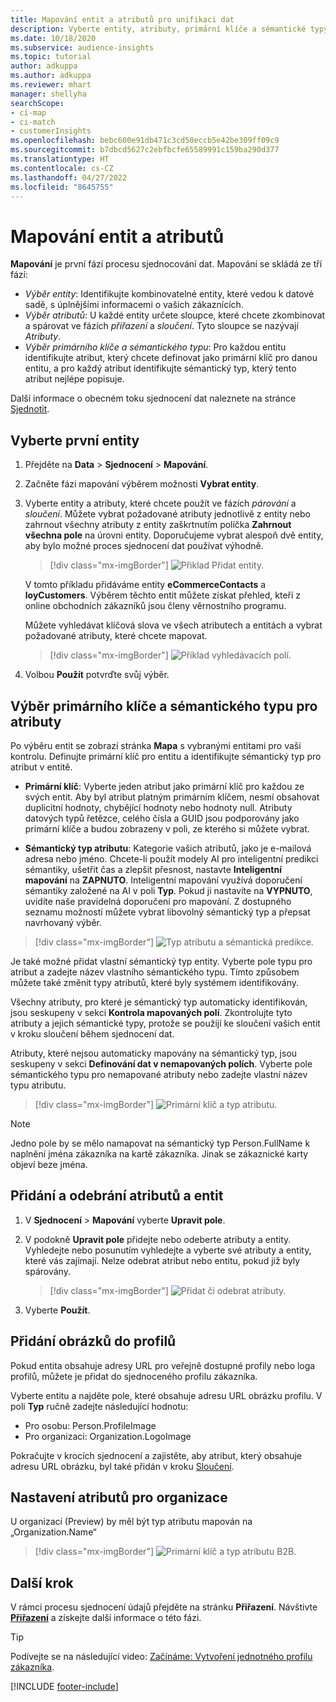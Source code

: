 ```yaml
---
title: Mapování entit a atributů pro unifikaci dat
description: Vyberte entity, atributy, primární klíče a sémantické typy pro mapování dat do jednotného zákaznického profilu.
ms.date: 10/18/2020
ms.subservice: audience-insights
ms.topic: tutorial
author: adkuppa
ms.author: adkuppa
ms.reviewer: mhart
manager: shellyha
searchScope:
- ci-map
- ci-match
- customerInsights
ms.openlocfilehash: bebc600e91db471c3cd50eccb5e42be309ff09c9
ms.sourcegitcommit: b7dbcd5627c2ebfbcfe65589991c159ba290d377
ms.translationtype: HT
ms.contentlocale: cs-CZ
ms.lasthandoff: 04/27/2022
ms.locfileid: "8645755"
---
```

# <a name="map-entities-and-attributes"></a>Mapování entit a atributů

**Mapování** je první fází procesu sjednocování dat. Mapování se skládá ze tří fází:

- *Výběr entity*: Identifikujte kombinovatelné entity, které vedou k datové sadě, s úplnějšími informacemi o vašich zákaznících.
- *Výběr atributů*: U každé entity určete sloupce, které chcete zkombinovat a spárovat ve fázích *přiřazení* a *sloučení*. Tyto sloupce se nazývají *Atributy*.
- *Výběr primárního klíče a sémantického typu*: Pro každou entitu identifikujte atribut, který chcete definovat jako primární klíč pro danou entitu, a pro každý atribut identifikujte sémantický typ, který tento atribut nejlépe popisuje.

Další informace o obecném toku sjednocení dat naleznete na stránce [Sjednotit](data-unification.md).

## <a name="select-the-first-entities"></a>Vyberte první entity

1. Přejděte na **Data** > **Sjednocení** > **Mapování**.

2. Začněte fázi mapování výběrem možnosti **Vybrat entity**.

3. Vyberte entity a atributy, které chcete použít ve fázích *párování* a *sloučení*. Můžete vybrat požadované atributy jednotlivě z entity nebo zahrnout všechny atributy z entity zaškrtnutím políčka **Zahrnout všechna pole** na úrovni entity. Doporučujeme vybrat alespoň dvě entity, aby bylo možné proces sjednocení dat používat výhodně.

   > [!div class="mx-imgBorder"]
   > ![Přiklad Přidat entity.](media/data-manager-configure-map-add-entities-example.png "Přiklad Přidat entity")

   V tomto příkladu přidáváme entity **eCommerceContacts** a **loyCustomers**. Výběrem těchto entit můžete získat přehled, kteří z online obchodních zákazníků jsou členy věrnostního programu.
   
   Můžete vyhledávat klíčová slova ve všech atributech a entitách a vybrat požadované atributy, které chcete mapovat.
   
     > [!div class="mx-imgBorder"]
   > ![Příklad vyhledávacích polí.](media/data-manager-configure-map-search-fields-example.png "Příklad vyhledávacích polí")

4. Volbou **Použít** potvrďte svůj výběr.

## <a name="select-primary-key-and-semantic-type-for-attributes"></a>Výběr primárního klíče a sémantického typu pro atributy

Po výběru entit se zobrazí stránka **Mapa** s vybranými entitami pro vaši kontrolu. Definujte primární klíč pro entitu a identifikujte sémantický typ pro atribut v entitě.

- **Primární klíč**: Vyberte jeden atribut jako primární klíč pro každou ze svých entit. Aby byl atribut platným primárním klíčem, nesmí obsahovat duplicitní hodnoty, chybějící hodnoty nebo hodnoty null. Atributy datových typů řetězce, celého čísla a GUID jsou podporovány jako primární klíče a budou zobrazeny v poli, ze kterého si můžete vybrat.

- **Sémantický typ atributu**: Kategorie vašich atributů, jako je e-mailová adresa nebo jméno. Chcete-li použít modely AI pro inteligentní predikci sémantiky, ušetřit čas a zlepšit přesnost, nastavte **Inteligentní mapování** na **ZAPNUTO**. Inteligentní mapování využívá doporučení sémantiky založené na AI v poli **Typ**. Pokud ji nastavíte na **VYPNUTO**, uvidíte naše pravidelná doporučení pro mapování. Z dostupného seznamu možností můžete vybrat libovolný sémantický typ a přepsat navrhovaný výběr.

> [!div class="mx-imgBorder"]
> ![Typ atributu a sémantická predikce.](media/data-manager-configure-map-add-attributes-semantic-prediction.png "Typ atributu a sémantická predikce")

Je také možné přidat vlastní sémantický typ entity. Vyberte pole typu pro atribut a zadejte název vlastního sémantického typu. Tímto způsobem můžete také změnit typy atributů, které byly systémem identifikovány.

Všechny atributy, pro které je sémantický typ automaticky identifikován, jsou seskupeny v sekci **Kontrola mapovaných polí**. Zkontrolujte tyto atributy a jejich sémantické typy, protože se použijí ke sloučení vašich entit v kroku sloučení během sjednocení dat.

Atributy, které nejsou automaticky mapovány na sémantický typ, jsou seskupeny v sekci **Definování dat v nemapovaných polích**. Vyberte pole sémantického typu pro nemapované atributy nebo zadejte vlastní název typu atributu.

> [!div class="mx-imgBorder"]
> ![Primární klíč a typ atributu.](media/data-manager-configure-map-add-attributes.png "Primární klíč a typ atributu")

> [!NOTE]
> Jedno pole by se mělo namapovat na sémantický typ Person.FullName k naplnění jména zákazníka na kartě zákazníka. Jinak se zákaznické karty objeví beze jména. 

## <a name="add-and-remove-attributes-and-entities"></a>Přidání a odebrání atributů a entit

1. V **Sjednocení** > **Mapování** vyberte **Upravit pole**.

2. V podokně **Upravit pole** přidejte nebo odeberte atributy a entity. Vyhledejte nebo posunutím vyhledejte a vyberte své atributy a entity, které vás zajímají. Nelze odebrat atribut nebo entitu, pokud již byly spárovány.

   > [!div class="mx-imgBorder"]
   > ![Přidat či odebrat atributy.](media/configure-data-map-edit.png "Přidat či odebrat atributy")

3. Vyberte **Použít**.

## <a name="add-images-to-profiles"></a>Přidání obrázků do profilů

Pokud entita obsahuje adresy URL pro veřejně dostupné profily nebo loga profilů, můžete je přidat do sjednoceného profilu zákazníka.

Vyberte entitu a najděte pole, které obsahuje adresu URL obrázku profilu. V poli **Typ** ručně zadejte následující hodnotu: 
- Pro osobu: Person.ProfileImage
- Pro organizaci: Organization.LogoImage

Pokračujte v krocích sjednocení a zajistěte, aby atribut, který obsahuje adresu URL obrázku, byl také přidán v kroku [Sloučení](merge-entities.md).

## <a name="set-attributes-for-organizations"></a>Nastavení atributů pro organizace

U organizací (Preview) by měl být typ atributu mapován na „Organization.Name“
> [!div class="mx-imgBorder"]
> ![Primární klíč a typ atributu B2B.](media/configure-data-map-edit-b2b.png "Primární klíč a typ atributu B2B")

## <a name="next-step"></a>Další krok

V rámci procesu sjednocení údajů přejděte na stránku **Přiřazení**. Návštivte [**Přiřazení**](match-entities.md) a získejte další informace o této fázi.

> [!TIP]
> Podívejte se na následující video: [Začínáme: Vytvoření jednotného profilu zákazníka](https://youtu.be/oBfGEhucAxs).


[!INCLUDE [footer-include](includes/footer-banner.md)]